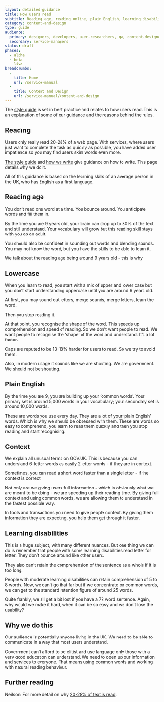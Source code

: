 ```yaml
---
layout: detailed-guidance
title: How users read
subtitle: Reading age, reading online, plain English, learning disabilities
category: content-and-design
type: guide
audience: 
  primary: designers, developers, user-researchers, qa, content-designers
  secondary: service-managers
status: draft
phases:
  - alpha
  - beta
  - live
breadcrumbs:
  -
    title: Home
    url: /service-manual
  - 
    title: Content and Design
    url: /service-manual/content-and-design
---
```


The [style guide](https://www.gov.uk/designprinciples/styleguide) is set in best practice and relates to how users read. This is an explanation of some of our guidance and the reasons behind the rules.

## Reading

Users only really read 20-28% of a web page. With services, where users just want to complete the task as quickly as possible, you have added user impatience so you may find users skim words even more.

[The style guide](https://www.gov.uk/designprinciples/styleguide) and [how we write](https://github.com/alphagov/government-service-design-manual/blob/master/Copy%20and%20content/howtowrite.md) give guidance on how to write. This page details why we do it.

All of this guidance is based on the learning skills of an average person in the UK, who has English as a first language.

## Reading age   		
You don’t read one word at a time. You bounce around. You anticipate words and fill them in.

By the time you are 9 years old, your brain can drop up to 30% of the text and still understand. Your vocabulary will grow but this reading skill stays with you as an adult.

You should also be confident in sounding out words and blending sounds. You may not know the word, but you have the skills to be able to learn it.

We talk about the reading age being around 9 years old - this is why. 

## Lowercase 
When you learn to read, you start with a mix of upper and lower case but you don’t start understanding uppercase until you are around 6 years old. 

At first, you may sound out letters, merge sounds, merge letters, learn the word.

Then you stop reading it.

At that point, you recognise the shape of the word. This speeds up comprehension and speed of reading. So we don’t want people to read. We want people to recognise the ‘shape’ of the word and understand. It’s a lot faster. 

Caps are reputed to be 13-18% harder for users to read. So we try to avoid them.

Also, in modern usage it sounds like we are shouting. We are government. We should not be shouting.

## Plain English
By the time you are 9, you are building up your ‘common words’. Your primary set is around 5,000 words in your vocabulary; your secondary set is around 10,000 words.

These are words you use every day. They are a lot of your ‘plain English’ words. Which is why we should be obsessed with them. These are words so easy to comprehend, you learn to read them quickly and then you stop reading and start recognising. 

## Context
We explain all unusual terms on GOV.UK. This is because you can understand 6-letter words as easily 2 letter words - if they are in context.
			
Sometimes, you can read a short word faster than a single letter - if the context is correct.
			
Not only are we giving users full information - which is obviously what we are meant to be doing - we are speeding up their reading time. By giving full context and using common words, we are allowing them to understand in the fastest possible way. 

In tools and transactions you need to give people context. By giving them information they are expecting, you help them get through it faster. 

## Learning disabilities
			
This is a huge subject, with many different nuances. But one thing we can do is remember that people with some learning disabilities read letter for letter. They don’t bounce around like other users.
			
They also can’t retain the comprehension of the sentence as a whole if it is too long.
			
People with moderate learning disabilities can retain comprehension of 5 to 8 words. Now, we can’t go that far but if we concentrate on common words, we can get to the standard retention figure of around 25 words.
			
Quite frankly, we all get a bit lost if you have a 72 word sentence. Again, why would we make it hard, when it can be so easy and we don’t lose the usability? 

## Why we do this

Our audience is potentially anyone living in the UK. We need to be able to communicate in a way that most users understand.

Government can’t afford to be elitist and use language only those with a very good education can understand. We need to open up our information and services to everyone. That means using common words and working with natural reading behaviour.

## Further reading

Neilson: For more detail on why [20-28% of text is read](http://www.useit.com/alertbox/percent-text-read.html).
